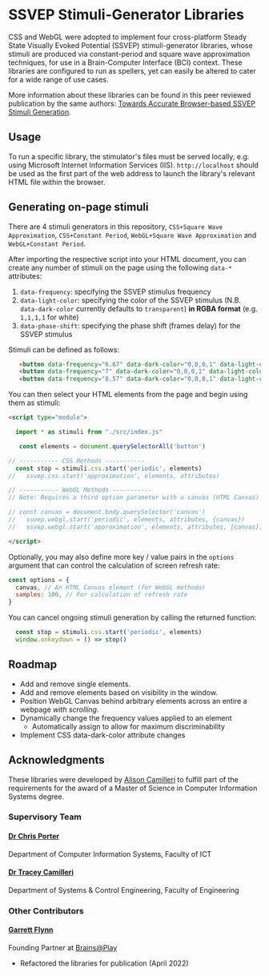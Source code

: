 # SSVEP Stimuli-Generator Libraries

CSS and WebGL were adopted to implement four cross-platform Steady State Visually Evoked Potential (SSVEP) stimuli-generator libraries, whose stimuli are produced via constant-period and square wave approximation techniques, for use in a Brain-Computer Interface (BCI) context. These libraries are configured to run as spellers, yet can easily be altered to cater for a wide range of use cases.

More information about these libraries can be found in this peer reviewed publication by the same authors: [Towards Accurate Browser-based SSVEP Stimuli Generation](https://www.scitepress.org/Papers/2020/101594/pdf/index.html).

## Usage
To run a specific library, the stimulator's files must be served locally, e.g. using Microsoft Internet Information Services (IIS). ```http://localhost``` should be used as the first part of the web address to launch the library's relevant HTML file within the browser.

## Generating on-page stimuli

There are 4 stimuli generators in this repository, `CSS+Square Wave Approximation`, `CSS+Constant Period`, `WebGL+Square Wave Approximation` and `WebGL+Constant Period`.

After importing the respective script into your HTML document, you can create any number of stimuli on the page using the following `data-*` attributes:

1. `data-frequency`: specifying the SSVEP stimulus frequency
2. `data-light-color`: specifying the color of the SSVEP stimulus (N.B. `data-dark-color` currently defaults to `transparent`) **in RGBA format** (e.g. `1,1,1,1` for white)
3. `data-phase-shift`: specifying the phase shift (frames delay) for the SSVEP stimulus

Stimuli can be defined as follows:

```html
   <button data-frequency="6.67" data-dark-color="0,0,0,1" data-light-color="1,1,1,1" data-phase-shift="0">Content</button>
   <button data-frequency="7" data-dark-color="0,0,0,1" data-light-color="1,1,1,1" data-phase-shift="0">Content</button>
   <button data-frequency="8.57" data-dark-color="0,0,0,1" data-light-color="1,1,1,1" data-phase-shift="0">Content</button>
```

You can then select your HTML elements from the page and begin using them as stimuli:
```html
<script type="module">

  import * as stimuli from "./src/index.js"

   const elements = document.querySelectorAll('button')

// ----------- CSS Methods -----------
  const stop = stimuli.css.start('periodic', elements)
//   ssvep.css.start('approximation', elements, attributes)

// ----------- WebGL Methods -----------
// Note: Requires a third option parameter with a canvas (HTML Canvas) key / value pair

// const canvas = document.body.querySelector('canvas')
//   ssvep.webgl.start('periodic', elements, attributes, {canvas})
//   ssvep.webgl.start('approximation', elements, attributes, {canvas})

</script>
```

Optionally, you may also define more key / value pairs in the `options` argument that can control the calculation of screen refresh rate:

``` javascript
const options = {
  canvas, // An HTML Canvas element (for WebGL methods)
  samples: 100, // For calculation of refresh rate
}

```

You can cancel ongoing stimuli generation by calling the returned function:

``` javascript
  const stop = stimuli.css.start('periodic', elements)
  window.onkeydown = () => stop()
```

## Roadmap
- Add and remove single elements.
- Add and remove elements based on visibility in the window.
- Position WebGL Canvas behind arbitrary elements across an entire a webpage *with scrolling*.
- Dynamically change the frequency values applied to an element
   - Automatically assign to allow for maximum discriminability
- Implement CSS data-dark-color attribute changes

## Acknowledgments
These libraries were developed by [Alison Camilleri](https://github.com/alison-camilleri) to fulfill part of the requirements for the award of a Master of Science in Computer Information Systems degree.

### Supervisory Team
####  [Dr Chris Porter](https://www.um.edu.mt/profile/chrisporter)
Department of Computer Information Systems, Faculty of ICT

####  [Dr Tracey Camilleri](https://www.um.edu.mt/profile/traceycamilleri)
Department of Systems & Control Engineering, Faculty of Engineering

### Other Contributors
#### [Garrett Flynn](https://github.com/garrettmflynn)
Founding Partner at [Brains@Play](https://github.com/brainsatplay) 
  - Refactored the libraries for publication (April 2022)

